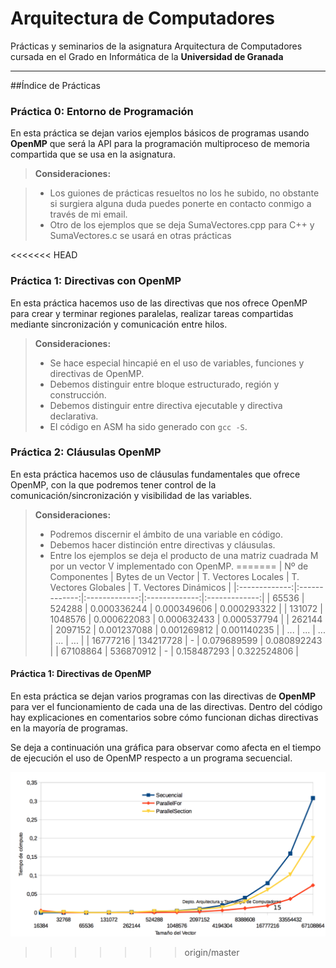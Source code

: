 Arquitectura de Computadores
===================

Prácticas y seminarios de la asignatura Arquitectura de Computadores cursada en el Grado en Informática de la **Universidad de Granada**

----------

##Índice de Prácticas

### Práctica 0: Entorno de Programación 
En esta práctica se dejan varios ejemplos básicos de programas usando **OpenMP** que será la API para la programación multiproceso de memoria compartida que se usa en la asignatura.

> **Consideraciones:**

> - Los guiones de prácticas resueltos no los he subido, no obstante si surgiera alguna duda puedes ponerte en contacto conmigo a través de mi email.
> - Otro de los ejemplos que se deja SumaVectores.cpp para C++ y SumaVectores.c se usará en otras prácticas


<<<<<<< HEAD
### Práctica 1: Directivas con OpenMP

En esta práctica hacemos uso de las directivas que nos ofrece OpenMP para crear y terminar regiones paralelas, realizar tareas compartidas mediante sincronización y comunicación entre hilos.


> **Consideraciones:**
> 
> - Se hace especial hincapié en el uso de variables, funciones y directivas de OpenMP.
> - Debemos distinguir entre bloque estructurado, región y construcción.
> - Debemos distinguir entre directiva ejecutable y directiva declarativa.
> - El código en ASM ha sido generado con `gcc -S`.


### Práctica 2: Cláusulas OpenMP

En esta práctica hacemos uso de cláusulas fundamentales que ofrece OpenMP, con la que podremos tener control de la comunicación/sincronización y visibilidad de las variables.

> **Consideraciones:**
> 
> - Podremos discernir el ámbito de una variable en código.
> - Debemos hacer distinción entre directivas y cláusulas.
> - Entre los ejemplos se deja el producto de una matriz cuadrada M por un vector V implementado con OpenMP.
=======
| Nº de Componentes | Bytes de un Vector | T. Vectores Locales | T. Vectores Globales | T. Vectores Dinámicos |
|:-------------:|:-------------:|:-------------:|:-------------:|:-------------:|
| 65536  | 524288  | 0.000336244 | 0.000349606 | 0.000293322 |
| 131072 | 1048576 | 0.000622083 | 0.000632433 | 0.000537794 |
| 262144 | 2097152 | 0.001237088 | 0.001269812 | 0.001140235 |
| ... | ... | ... | ... | ... |
| 16777216 | 134217728 | - | 0.079689599 | 0.080892243 |
| 67108864 | 536870912 | - | 0.158487293 | 0.322524806 |  

#### Práctica 1: Directivas de OpenMP
En esta práctica se dejan varios programas con las directivas de **OpenMP** para ver el funcionamiento de cada una de las directivas. Dentro del código hay explicaciones en comentarios sobre cómo funcionan dichas directivas en la mayoría de programas.

Se deja a continuación una gráfica para observar como afecta en el tiempo de ejecución el uso de OpenMP respecto a un programa secuencial.

![graficaP1](img/1.jpg)
>>>>>>> origin/master
